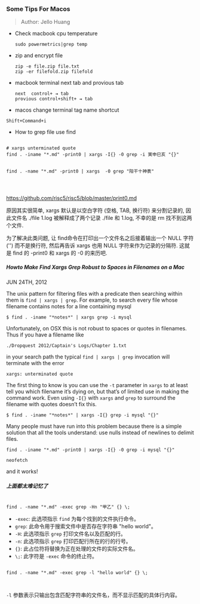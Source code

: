 ### Some Tips For Macos

> Author: Jello Huang



* Check macbook cpu temperature

  ~~~
  sudo powermetrics|grep temp
  ~~~

  



* zip and encrypt  file

  ~~~
  zip -e file.zip file.txt
  zip -er filefold.zip filefold
  ~~~

  

* macbook  terminal next tab and provious tab  

  ~~~
  next  control+ ⇥ tab
  provious control+shift+ ⇥ tab
  
  ~~~

  

* macos change terminal tag name shortcut

```shell 
Shift+Command+i
```

* How to grep file use find

```shell

# xargs unterminated quote 
find . -iname "*.md" -print0 | xargs -I{} -0 grep -i 寅申巳亥 "{}"


find . -name "*.md" -print0 | xargs  -0 grep "阳干十神表"




```
https://github.com/risc5/risc5/blob/master/print0.md

原因其实很简单, xargs 默认是以空白字符 (空格, TAB, 换行符) 来分割记录的, 因此文件名 ./file 1.log 被解释成了两个记录 ./file 和 1.log, 不幸的是 rm 找不到这两个文件.

为了解决此类问题, 让 find命令在打印出一个文件名之后接着输出一个 NULL 字符 ('') 而不是换行符, 然后再告诉 xargs 也用 NULL 字符来作为记录的分隔符. 这就是 find 的 -print0 和 xargs 的 -0 的来历吧.






##### Howto Make Find Xargs Grep Robust to Spaces in Filenames on a Mac

JUN 24TH, 2012

The unix pattern for filtering files with a predicate then searching within them is `find | xargs | grep`. For example, to search every file whose filename contains notes for a line containing mysql



```
$ find . -iname "*notes*" | xargs grep -i mysql 
```

Unfortunately, on OSX this is not robust to spaces or quotes in filenames. Thus if you have a filename like



```
./Dropquest 2012/Captain's Logs/Chapter 1.txt 
```

in your search path the typical `find | xargs | grep` invocation will terminate with the error



```
xargs: unterminated quote 
```

The first thing to know is you can use the `-t` parameter in `xargs` to at least tell you which filename it’s dying on, but that’s of limited use in making the command work. Even using `-I{}` with `xargs` and `grep` to surround the filename with quotes doesn’t fix this.



```
$ find . -iname "*notes*" | xargs -I{} grep -i mysql "{}" 
```

Many people must have run into this problem because there is a simple solution that all the tools understand: use nulls instead of newlines to delimit files.



```
find . -iname "*.md" -print0 | xargs -I{} -0 grep -i mysql "{}" 
```

```
neofetch
```

and it works!



##### 上面都太难记忆了

~~~shell

find . -name "*.md" -exec grep -Hn "甲乙" {} \;

~~~



- `-exec`: 此选项指示 `find` 为每个找到的文件执行命令。
- `grep`: 此命令用于搜索文件中是否存在字符串 "hello world"。
- `-H`: 此选项指示 `grep` 打印文件名以及匹配的行。
- `-n`: 此选项指示 `grep` 打印匹配行所在的行的行号。
- `{}`: 此占位符将替换为正在处理的文件的实际文件名。
- `\;`: 此字符是 `-exec` 命令的终止符。





~~~shell

find . -name "*.md" -exec grep -l "hello world" {} \;



~~~

`-l` 参数表示只输出包含匹配字符串的文件名，而不显示匹配的具体行内容。